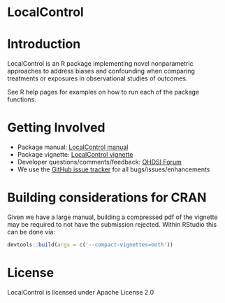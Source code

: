 LocalControl
============

Introduction
============

LocalControl is an R package implementing novel nonparametric approaches to address biases and confounding when comparing treatments or exposures in observational studies of outcomes.

See R help pages for examples on how to run each of the package functions.

Getting Involved
================
* Package manual: [LocalControl manual](https://CRAN.R-project.org/package=LocalControl/LocalControl.pdf)
* Package vignette: [LocalControl vignette](https://CRAN.R-project.org/package=LocalControl/vignettes/LocalControl-jss-2020.pdf)
* Developer questions/comments/feedback: <a href="http://forums.ohdsi.org/c/developers">OHDSI Forum</a>
* We use the <a href="https://github.com/OHDSI/LocalControl/issues">GitHub issue tracker</a> for all bugs/issues/enhancements

Building considerations for CRAN
================================
Given we have a large manual, building a compressed pdf of the vignette may be required to not have the submission rejected.
Within RStudio this can be done via:

```r
devtools::build(args = c('--compact-vignettes=both'))
```

License
=======
LocalControl is licensed under Apache License 2.0
